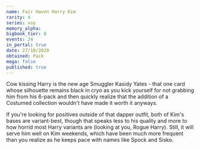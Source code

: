 ```yaml
---
name: Fair Haven Harry Kim
rarity: 4
series: voy
memory_alpha:
bigbook_tier: 8
events: 24
in_portal: true
date: 27/10/2020
obtained: Pack
mega: false
published: true
---
```


Cow kissing Harry is the new age Smuggler Kasidy Yates - that one card whose silhouette remains black in cryo as you kick yourself for not grabbing him from his 6-pack and then quickly realize that the addition of a Costumed collection wouldn't have made it worth it anyways.

If you're looking for positives outside of that dapper outfit, both of Kim's bases are variant-best, though that speaks less to his quality and more to how horrid most Harry variants are (looking at you, Rogue Harry). Still, it will serve him well on Kim weekends, which have been much more frequent than you realize as he keeps pace with names like Spock and Sisko.
